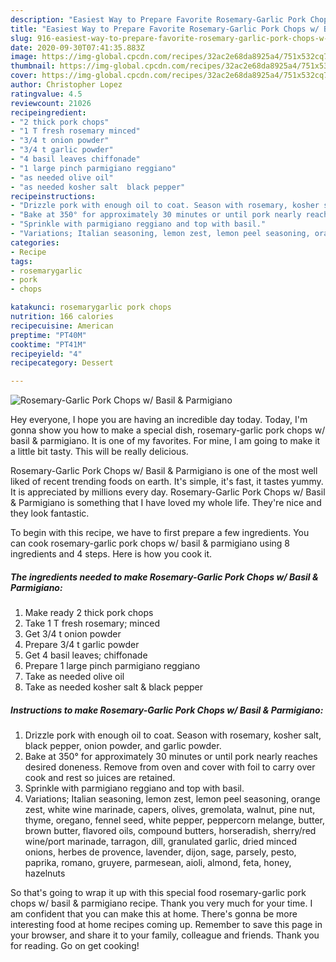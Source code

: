 ```yaml
---
description: "Easiest Way to Prepare Favorite Rosemary-Garlic Pork Chops w/ Basil &amp;amp; Parmigiano"
title: "Easiest Way to Prepare Favorite Rosemary-Garlic Pork Chops w/ Basil &amp;amp; Parmigiano"
slug: 916-easiest-way-to-prepare-favorite-rosemary-garlic-pork-chops-w-basil-and-amp-parmigiano
date: 2020-09-30T07:41:35.883Z
image: https://img-global.cpcdn.com/recipes/32ac2e68da8925a4/751x532cq70/rosemary-garlic-pork-chops-w-basil-parmigiano-recipe-main-photo.jpg
thumbnail: https://img-global.cpcdn.com/recipes/32ac2e68da8925a4/751x532cq70/rosemary-garlic-pork-chops-w-basil-parmigiano-recipe-main-photo.jpg
cover: https://img-global.cpcdn.com/recipes/32ac2e68da8925a4/751x532cq70/rosemary-garlic-pork-chops-w-basil-parmigiano-recipe-main-photo.jpg
author: Christopher Lopez
ratingvalue: 4.5
reviewcount: 21026
recipeingredient:
- "2 thick pork chops"
- "1 T fresh rosemary minced"
- "3/4 t onion powder"
- "3/4 t garlic powder"
- "4 basil leaves chiffonade"
- "1 large pinch parmigiano reggiano"
- "as needed olive oil"
- "as needed kosher salt  black pepper"
recipeinstructions:
- "Drizzle pork with enough oil to coat. Season with rosemary, kosher salt, black pepper, onion powder, and garlic powder."
- "Bake at 350° for approximately 30 minutes or until pork nearly reaches desired doneness. Remove from oven and cover with foil to carry over cook and rest so juices are retained."
- "Sprinkle with parmigiano reggiano and top with basil."
- "Variations; Italian seasoning, lemon zest, lemon peel seasoning, orange zest, white wine marinade, capers, olives, gremolata, walnut, pine nut, thyme, oregano, fennel seed, white pepper, peppercorn melange, butter, brown butter, flavored oils, compound butters, horseradish, sherry/red wine/port marinade, tarragon, dill, granulated garlic, dried minced onions, herbes de provence, lavender, dijon, sage, parsely, pesto, paprika, romano, gruyere, parmesean, aioli, almond, feta, honey, hazelnuts"
categories:
- Recipe
tags:
- rosemarygarlic
- pork
- chops

katakunci: rosemarygarlic pork chops 
nutrition: 166 calories
recipecuisine: American
preptime: "PT40M"
cooktime: "PT41M"
recipeyield: "4"
recipecategory: Dessert

---
```



![Rosemary-Garlic Pork Chops w/ Basil &amp; Parmigiano](https://img-global.cpcdn.com/recipes/32ac2e68da8925a4/751x532cq70/rosemary-garlic-pork-chops-w-basil-parmigiano-recipe-main-photo.jpg)

Hey everyone, I hope you are having an incredible day today. Today, I'm gonna show you how to make a special dish, rosemary-garlic pork chops w/ basil &amp; parmigiano. It is one of my favorites. For mine, I am going to make it a little bit tasty. This will be really delicious.



Rosemary-Garlic Pork Chops w/ Basil &amp; Parmigiano is one of the most well liked of recent trending foods on earth. It's simple, it's fast, it tastes yummy. It is appreciated by millions every day. Rosemary-Garlic Pork Chops w/ Basil &amp; Parmigiano is something that I have loved my whole life. They're nice and they look fantastic.


To begin with this recipe, we have to first prepare a few ingredients. You can cook rosemary-garlic pork chops w/ basil &amp; parmigiano using 8 ingredients and 4 steps. Here is how you cook it.

<!--inarticleads1-->

##### The ingredients needed to make Rosemary-Garlic Pork Chops w/ Basil &amp; Parmigiano:

1. Make ready 2 thick pork chops
1. Take 1 T fresh rosemary; minced
1. Get 3/4 t onion powder
1. Prepare 3/4 t garlic powder
1. Get 4 basil leaves; chiffonade
1. Prepare 1 large pinch parmigiano reggiano
1. Take as needed olive oil
1. Take as needed kosher salt &amp; black pepper




<!--inarticleads2-->

##### Instructions to make Rosemary-Garlic Pork Chops w/ Basil &amp; Parmigiano:

1. Drizzle pork with enough oil to coat. Season with rosemary, kosher salt, black pepper, onion powder, and garlic powder.
1. Bake at 350° for approximately 30 minutes or until pork nearly reaches desired doneness. Remove from oven and cover with foil to carry over cook and rest so juices are retained.
1. Sprinkle with parmigiano reggiano and top with basil.
1. Variations; Italian seasoning, lemon zest, lemon peel seasoning, orange zest, white wine marinade, capers, olives, gremolata, walnut, pine nut, thyme, oregano, fennel seed, white pepper, peppercorn melange, butter, brown butter, flavored oils, compound butters, horseradish, sherry/red wine/port marinade, tarragon, dill, granulated garlic, dried minced onions, herbes de provence, lavender, dijon, sage, parsely, pesto, paprika, romano, gruyere, parmesean, aioli, almond, feta, honey, hazelnuts




So that's going to wrap it up with this special food rosemary-garlic pork chops w/ basil &amp; parmigiano recipe. Thank you very much for your time. I am confident that you can make this at home. There's gonna be more interesting food at home recipes coming up. Remember to save this page in your browser, and share it to your family, colleague and friends. Thank you for reading. Go on get cooking!
